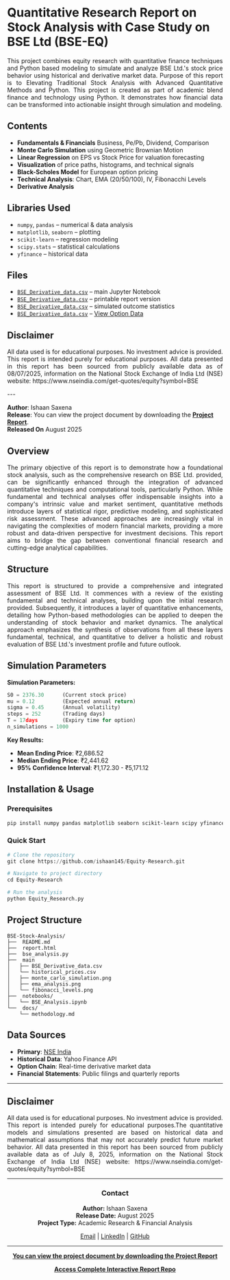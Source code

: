 # Quantitative Research Report on Stock Analysis with Case Study on BSE Ltd (BSE-EQ)
<p align="justify">
This project combines equity research with quantitative finance techniques and Python based modeling to simulate and analyze BSE Ltd.'s stock price behavior using historical and derivative market data.
Purpose of this report is to Elevating Traditional Stock Analysis with Advanced Quantitative Methods and Python. This project is created as part of academic blend finance and technology using Python. It demonstrates how financial data can be transformed into actionable insight through simulation and modeling.
</p>

## Contents

- **Fundamentals & Financials** Business, Pe/Pb, Dividend, Comparison 
- **Monte Carlo Simulation** using Geometric Brownian Motion
- **Linear Regression** on EPS vs Stock Price for valuation forecasting
- **Visualization** of price paths, histograms, and technical signals
- **Black-Scholes Model** for European option pricing
- **Technical Analysis**: Chart, EMA (20/50/100), IV, Fibonacchi Levels
- **Derivative Analysis**

## Libraries Used

- `numpy`, `pandas` – numerical & data analysis
- `matplotlib`, `seaborn` – plotting
- `scikit-learn` – regression modeling
- `scipy.stats` – statistical calculations
- `yfinance` – historical data

## Files

- [`BSE_Derivative_data.csv`](https://ishaan145.github.io/Equity-Research/Main/Derivative/Data/BSE_Derivative_data.csv) – main Jupyter Notebook
- [`BSE_Derivative_data.csv`](https://ishaan145.github.io/Equity-Research/Main/Derivative/Data/BSE_Derivative_data.csv) – printable report version
- [`BSE_Derivative_data.csv`](https://ishaan145.github.io/Equity-Research/Main/Derivative/Data/BSE_Derivative_data.csv) – simulated outcome statistics
- [`BSE_Derivative_data.csv`](https://ishaan145.github.io/Equity-Research/Main/Derivative/Data/BSE_Derivative_data.csv) –  [View Option Data](https://ishaan145.github.io/Equity-Research/Main/Derivative/Data/Option_data.html)

## Disclaimer
<p align="justify">
All data used is for educational purposes. No investment advice is provided. This report is intended purely for educational purposes.
All data presented in this report has been sourced from publicly available data as of 08/07/2025, information on the National Stock Exchange of India Ltd (NSE) website: https://www.nseindia.com/get-quotes/equity?symbol=BSE 
</p>
---

**Author**: Ishaan Saxena  
**Release**: You can view the project document by downloading the [**Project Report**](https://ishaan145.github.io/Equity-Research/Main/Derivative/Data/BSE_Derivative_data.pdf).  
**Released On** August 2025

## Overview
<p align="justify">
The primary objective of this report is to demonstrate how a foundational stock analysis, such as the comprehensive research on BSE Ltd. provided, can be significantly enhanced through the integration of advanced quantitative techniques and computational tools, particularly Python. While fundamental and technical analyses offer indispensable insights into a company's intrinsic value and market sentiment, quantitative methods introduce layers of statistical rigor, predictive modeling, and sophisticated risk assessment. These advanced approaches are increasingly vital in navigating the complexities of modern financial markets, providing a more robust and data-driven perspective for investment decisions. This report aims to bridge the gap between conventional financial research and cutting-edge analytical capabilities.
</p>

## Structure
<p align="justify">
This report is structured to provide a comprehensive and integrated assessment of BSE Ltd. It commences with a review of the existing fundamental and technical analyses, building upon the initial research provided. Subsequently, it introduces a layer of quantitative enhancements, detailing how Python-based methodologies can be applied to deepen the understanding of stock behavior and market dynamics. The analytical approach emphasizes the synthesis of observations from all these layers fundamental, technical, and quantitative to deliver a holistic and robust evaluation of BSE Ltd.'s investment profile and future outlook.
</p>

##  Simulation Parameters
**Simulation Parameters:**
```python
S0 = 2376.30      (Current stock price)
mu = 0.12         (Expected annual return)
sigma = 0.45      (Annual volatility)
steps = 252       (Trading days)
T = 17days        (Expiry time for option)
n_simulations = 1000

```

**Key Results:**
- **Mean Ending Price**: ₹2,686.52
- **Median Ending Price**: ₹2,441.62
- **95% Confidence Interval**: ₹1,172.30 - ₹5,171.12

##  Installation & Usage

### Prerequisites
```bash
pip install numpy pandas matplotlib seaborn scikit-learn scipy yfinance
```

### Quick Start
```python
# Clone the repository
git clone https://github.com/ishaan145/Equity-Research.git

# Navigate to project directory
cd Equity-Research

# Run the analysis
python Equity_Research.py
```

##  Project Structure

```
BSE-Stock-Analysis/
├──  README.md         
├──  report.html 
├──  bse_analysis.py    
├──  main
│   ├── BSE_Derivative_data.csv
│   └── historical_prices.csv
│   ├── monte_carlo_simulation.png
│   ├── ema_analysis.png
│   └── fibonacci_levels.png
├──  notebooks/
│   └── BSE_Analysis.ipynb
└──  docs/
    └── methodology.md
```


##  Data Sources

- **Primary**: [NSE India](https://www.nseindia.com/get-quotes/equity?symbol=BSE)
- **Historical Data**: Yahoo Finance API
- **Option Chain**: Real-time derivative market data
- **Financial Statements**: Public filings and quarterly reports

---

##  Disclaimer
<p align="justify">
All data used is for educational purposes. No investment advice is provided. This report is intended purely for educational purposes.The quantitative models and simulations presented are based on historical data and mathematical assumptions that may not accurately predict future market behavior. All data presented in this report has been sourced from publicly available data as of July 8, 2025, information on the National Stock Exchange of India Ltd (NSE) website: https://www.nseindia.com/get-quotes/equity?symbol=BSE 
</p>

---

<div align="center">
  <h3>Contact</h3>
  <p>
    <strong>Author:</strong> Ishaan Saxena<br>
    <strong>Release Date:</strong> August 2025<br>
    <strong>Project Type:</strong> Academic Research & Financial Analysis
  </p>
  
  <p>
    <a href="mailto:23mc3027@rfipt.ac.in"> Email</a> |
    <a href="https://linkedin.com/in/ishaansaxena1"> LinkedIn</a> |
    <a href="https://github.com/ishaan145"> GitHub</a>
  </p>
</div>

---


<div align="center">
  <p><strong><a href="https://github.com/Ishaan145/Equity-Research/">You can view the project document by downloading the Project Report</a></strong></p>
   <p><strong><a href="https://ishaan145.github.io/Equity-Research/Main/Derivative/Data/BSE_Derivative_data.pdf">Access Complete Interactive Report Repo</a></strong></p>
</div>


